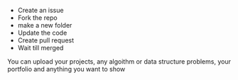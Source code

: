 * Create an issue
* Fork the repo
* make a new folder
* Update the code
* Create pull request
* Wait till merged

You can upload your projects, any algoithm or data structure problems, your portfolio and anything you want to show
